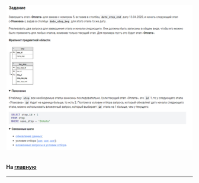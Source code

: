 

<img src="../art/2.5.9.task.png" alt="solution" >

```sql 

```


#### На [главную](https://github.com/BEPb/stepik_sql#readme)

---


